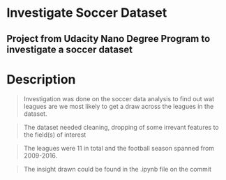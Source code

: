 # Investigate Soccer Dataset
## Project from Udacity Nano Degree Program to investigate a soccer dataset

# Description
> Investigation was done on the soccer data analysis to find out wat leagues are we most likely to get a draw across the leagues in the dataset.

> The dataset needed cleaning, dropping of some irrevant features to the field(s) of interest

> The leagues were 11 in total and the football season spanned from 2009-2016.

> The insight drawn could be found in the .ipynb file on the commit